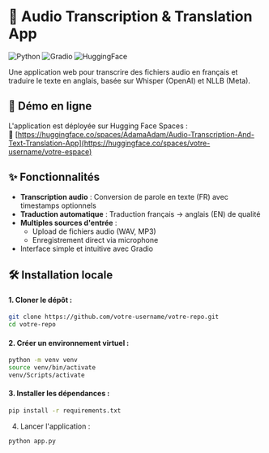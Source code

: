 # 📝 Audio Transcription & Translation App

![Python](https://img.shields.io/badge/Python-3.8+-blue.svg)
![Gradio](https://img.shields.io/badge/Gradio-Interface-orange.svg)
![HuggingFace](https://img.shields.io/badge/Hugging%20Face-Deployed-yellow.svg)

Une application web pour transcrire des fichiers audio en français et traduire le texte en anglais, basée sur Whisper (OpenAI) et NLLB (Meta).

## 🚀 Démo en ligne

L'application est déployée sur Hugging Face Spaces :  
🔗 [https://huggingface.co/spaces/AdamaAdam/Audio-Transcription-And-Text-Translation-App](https://huggingface.co/spaces/votre-username/votre-espace)

## ✨ Fonctionnalités

- **Transcription audio** : Conversion de parole en texte (FR) avec timestamps optionnels
- **Traduction automatique** : Traduction français → anglais (EN) de qualité
- **Multiples sources d'entrée** :
  - Upload de fichiers audio (WAV, MP3)
  - Enregistrement direct via microphone
- Interface simple et intuitive avec Gradio

## 🛠 Installation locale

#### 1. Cloner le dépôt :
```bash
git clone https://github.com/votre-username/votre-repo.git
cd votre-repo
```

#### 2. Créer un environnement virtuel :
```bash
python -m venv venv
source venv/bin/activate
venv/Scripts/activate     
```

#### 3. Installer les dépendances :
```bash
pip install -r requirements.txt
```

4. Lancer l'application :
```bash
python app.py
```